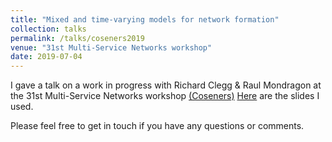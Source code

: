 ```yaml
---
title: "Mixed and time-varying models for network formation"
collection: talks
permalink: /talks/coseners2019
venue: "31st Multi-Service Networks workshop"
date: 2019-07-04
---
```


I gave a talk on a work in progress with Richard Clegg & Raul Mondragon at the 31st Multi-Service Networks workshop [(Coseners)](http://coseners.net/coseners-2019/) [Here](https://narnolddd.github.io/files/Coseners_2019_Arnold.pdf) are the slides I used.

Please feel free to get in touch if you have any questions or comments.
